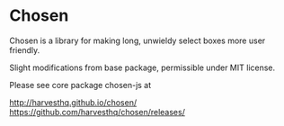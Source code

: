 # Chosen

Chosen is a library for making long, unwieldy select boxes more user friendly.

Slight modifications from base package, permissible under MIT license.

Please see core package chosen-js at 

http://harvesthq.github.io/chosen/
https://github.com/harvesthq/chosen/releases/
